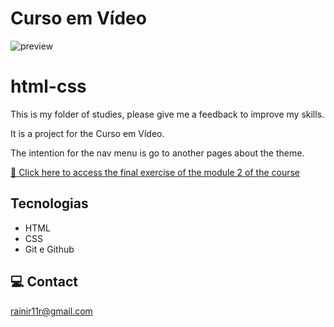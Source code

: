 # Curso em Vídeo

![preview](https://rainirrangel.github.io/html-css/exercicios/desafio010/imagens/preview.PNG)

# html-css
This is my folder of studies, please give me a feedback to improve my skills.

It is a project for the Curso em Vídeo.

The intention for the nav menu is go to another pages about the theme.

[🔗 Click here to access the final exercise of the module 2 of the course](https://rainirrangel.github.io/html-css/exercicios/desafio010)

## Tecnologias

- HTML
- CSS
- Git e Github

## 💻 Contact

rainir11r@gmail.com
